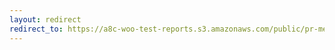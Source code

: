 ```yaml
---
layout: redirect
redirect_to: https://a8c-woo-test-reports.s3.amazonaws.com/public/pr-merge/41114/api/index.html
---
```

